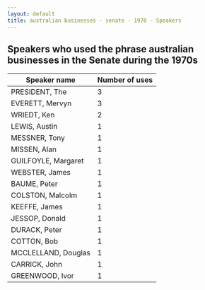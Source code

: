 ```yaml
---
layout: default
title: australian businesses - senate - 1970 - Speakers
---
```

## Speakers who used the phrase **australian businesses** in the Senate during the 1970s

| Speaker name | Number of uses |
|--------------|----------------|
|PRESIDENT, The|3|
|EVERETT, Mervyn|3|
|WRIEDT, Ken|2|
|LEWIS, Austin|1|
|MESSNER, Tony|1|
|MISSEN, Alan|1|
|GUILFOYLE, Margaret|1|
|WEBSTER, James|1|
|BAUME, Peter|1|
|COLSTON, Malcolm|1|
|KEEFFE, James|1|
|JESSOP, Donald|1|
|DURACK, Peter|1|
|COTTON, Bob|1|
|MCCLELLAND, Douglas|1|
|CARRICK, John|1|
|GREENWOOD, Ivor|1|
